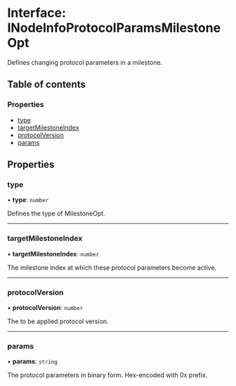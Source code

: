 # Interface: INodeInfoProtocolParamsMilestoneOpt

Defines changing protocol parameters in a milestone.

## Table of contents

### Properties

- [type](INodeInfoProtocolParamsMilestoneOpt.md#type)
- [targetMilestoneIndex](INodeInfoProtocolParamsMilestoneOpt.md#targetmilestoneindex)
- [protocolVersion](INodeInfoProtocolParamsMilestoneOpt.md#protocolversion)
- [params](INodeInfoProtocolParamsMilestoneOpt.md#params)

## Properties

### type

• **type**: `number`

Defines the type of MilestoneOpt.

___

### targetMilestoneIndex

• **targetMilestoneIndex**: `number`

The milestone index at which these protocol parameters become active.

___

### protocolVersion

• **protocolVersion**: `number`

The to be applied protocol version.

___

### params

• **params**: `string`

The protocol parameters in binary form. Hex-encoded with 0x prefix.
